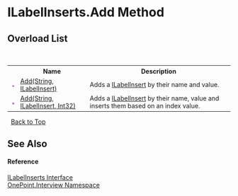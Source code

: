 # ILabelInserts.Add Method 
 


## Overload List
&nbsp;<table><tr><th></th><th>Name</th><th>Description</th></tr><tr><td>![Public method](media/pubmethod.gif "Public method")</td><td><a href="M_OnePoint_Interview_ILabelInserts_Add">Add(String, ILabelInsert)</a></td><td>
Adds a <a href="T_OnePoint_Interview_ILabelInsert">ILabelInsert</a> by their name and value.</td></tr><tr><td>![Public method](media/pubmethod.gif "Public method")</td><td><a href="M_OnePoint_Interview_ILabelInserts_Add_1">Add(String, ILabelInsert, Int32)</a></td><td>
Adds a <a href="T_OnePoint_Interview_ILabelInsert">ILabelInsert</a> by their name, value and inserts them based on an index value.</td></tr></table>&nbsp;
<a href="#ilabelinserts.add-method">Back to Top</a>

## See Also


#### Reference
<a href="T_OnePoint_Interview_ILabelInserts">ILabelInserts Interface</a><br /><a href="N_OnePoint_Interview">OnePoint.Interview Namespace</a><br />